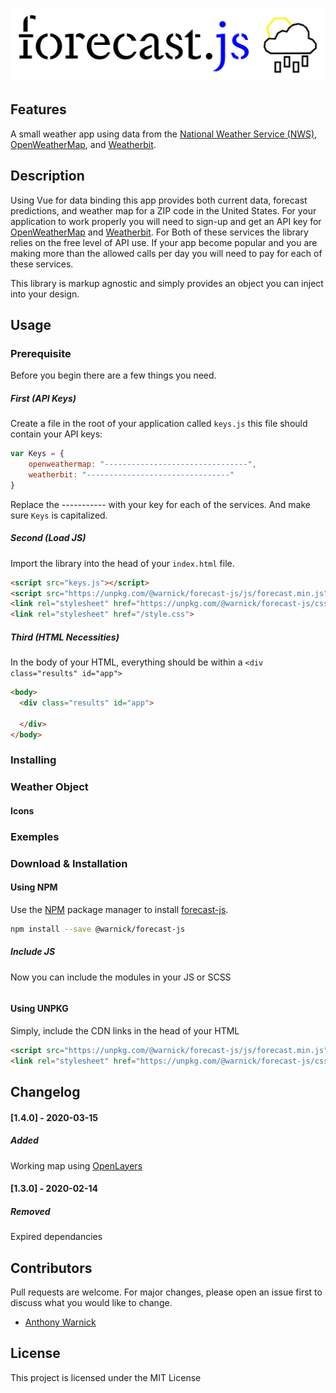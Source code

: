 # ![forecast.js logo](https://raw.githubusercontent.com/ajwarnick/forecast-js/master/logo/logo@2x.png)

## Features

A small weather app using data from the [National Weather Service (NWS)](https://www.weather.gov), [OpenWeatherMap](https://openweathermap.org), and [Weatherbit](https://www.weatherbit.io).

## Description 

Using Vue for data binding this app provides both current data, forecast predictions, and weather map for a ZIP code in the United States. For your application to work properly you will need to sign-up and get an API key for [OpenWeatherMap](https://openweathermap.org/api) and [Weatherbit](https://www.weatherbit.io/api). For Both of these services the library relies on the free level of API use. If your app become popular and you are making more than the allowed calls per day you will need to pay for each of these services. 

This library is markup agnostic and simply provides an object you can inject into your design. 



## Usage

### Prerequisite 

Before you begin there are a few things you need.

##### First (API Keys)

Create a file in the root of your application called `keys.js` this file should contain your API keys:

```javascript
var Keys = {
    openweathermap: "--------------------------------",
    weatherbit: "--------------------------------"
}
```

Replace the ----------- with your key for each of the services. And make sure `Keys` is capitalized. 

##### Second (Load JS)

Import the library into the head of your `index.html` file. 

```html
<script src="keys.js"></script>
<script src="https://unpkg.com/@warnick/forecast-js/js/forecast.min.js" defer></script>
<link rel="stylesheet" href="https://unpkg.com/@warnick/forecast-js/css/forecast.css">
<link rel="stylesheet" href="/style.css">
```

##### Third (HTML Necessities)

In the body of your HTML, everything should be within a `<div class="results" id="app">`

```html
<body>
  <div class="results" id="app">
    
  </div>
</body>
```

### Installing

### Weather Object



#### Icons



### Exemples 



### Download & Installation

#### Using NPM

Use the [NPM](https://www.npmjs.com) package manager to install [forecast-js](https://www.npmjs.com/package/@warnick/forecast-js).

```bash
npm install --save @warnick/forecast-js
```

##### Include JS

Now you can include the modules in your JS or SCSS

```javascript

```



#### Using UNPKG

Simply, include the CDN links in the head of your HTML

```html
<script src="https://unpkg.com/@warnick/forecast-js/js/forecast.min.js" defer></script>
<link rel="stylesheet" href="https://unpkg.com/@warnick/forecast-js/css/forecast.css">
```





## Changelog

#### [1.4.0] - 2020-03-15

##### Added

Working map using [OpenLayers](https://openlayers.org)

#### [1.3.0] - 2020-02-14

##### Removed

Expired dependancies 







## Contributors 

Pull requests are welcome. For major changes, please open an issue first to discuss what you would like to change.

- [Anthony Warnick](https://github.com/ajwarnick)

## License

This project is licensed under the MIT License